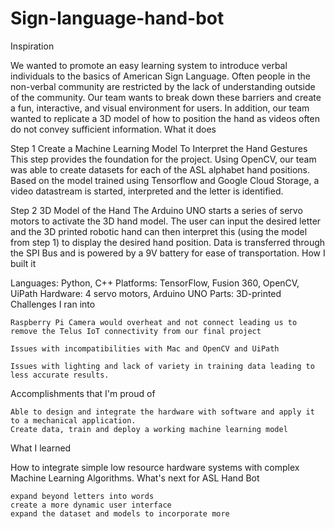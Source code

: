 # Sign-language-hand-bot

Inspiration

We wanted to promote an easy learning system to introduce verbal individuals to the basics of American Sign Language. Often people in the non-verbal community are restricted by the lack of understanding outside of the community. Our team wants to break down these barriers and create a fun, interactive, and visual environment for users. In addition, our team wanted to replicate a 3D model of how to position the hand as videos often do not convey sufficient information.
What it does

Step 1 Create a Machine Learning Model To Interpret the Hand Gestures This step provides the foundation for the project. Using OpenCV, our team was able to create datasets for each of the ASL alphabet hand positions. Based on the model trained using Tensorflow and Google Cloud Storage, a video datastream is started, interpreted and the letter is identified.

Step 2 3D Model of the Hand The Arduino UNO starts a series of servo motors to activate the 3D hand model. The user can input the desired letter and the 3D printed robotic hand can then interpret this (using the model from step 1) to display the desired hand position. Data is transferred through the SPI Bus and is powered by a 9V battery for ease of transportation.
How I built it

Languages: Python, C++ Platforms: TensorFlow, Fusion 360, OpenCV, UiPath Hardware: 4 servo motors, Arduino UNO Parts: 3D-printed
Challenges I ran into

    Raspberry Pi Camera would overheat and not connect leading us to remove the Telus IoT connectivity from our final project

    Issues with incompatibilities with Mac and OpenCV and UiPath

    Issues with lighting and lack of variety in training data leading to less accurate results.

Accomplishments that I'm proud of

    Able to design and integrate the hardware with software and apply it to a mechanical application.
    Create data, train and deploy a working machine learning model

What I learned

How to integrate simple low resource hardware systems with complex Machine Learning Algorithms.
What's next for ASL Hand Bot

    expand beyond letters into words
    create a more dynamic user interface
    expand the dataset and models to incorporate more

